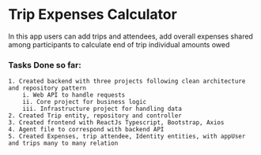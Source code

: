 # Trip Expenses Calculator
In this app users can add trips and attendees, add overall expenses shared among participants to calculate end of trip individual amounts owed

### Tasks Done so far:
    1. Created backend with three projects following clean architecture and repository pattern
        i. Web API to handle requests
        ii. Core project for business logic
        iii. Infrastructure project for handling data
    2. Created Trip entity, repository and controller 
    3. Created frontend with ReactJs Typescript, Bootstrap, Axios
    4. Agent file to correspond with backend API
    5. Created Expenses, trip attendee, Identity entities, with appUser and trips many to many relation